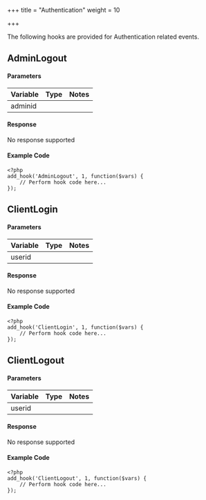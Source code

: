 +++
title = "Authentication"
weight = 10

+++

The following hooks are provided for Authentication related events.

## AdminLogout

#### Parameters

| Variable | Type | Notes |
| -------- | ---- | ----- |
| adminid | | |

#### Response

No response supported

#### Example Code

```
<?php
add_hook('AdminLogout', 1, function($vars) {
    // Perform hook code here...
});
```

## ClientLogin

#### Parameters

| Variable | Type | Notes |
| -------- | ---- | ----- |
| userid | | |

#### Response

No response supported

#### Example Code

```
<?php
add_hook('ClientLogin', 1, function($vars) {
    // Perform hook code here...
});
```

## ClientLogout

#### Parameters

| Variable | Type | Notes |
| -------- | ---- | ----- |
| userid | | |

#### Response

No response supported

#### Example Code

```
<?php
add_hook('ClientLogout', 1, function($vars) {
    // Perform hook code here...
});
```

